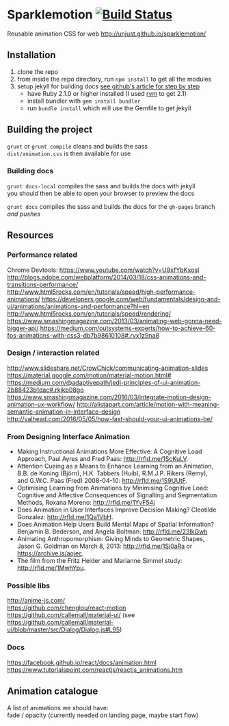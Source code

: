 # Sparklemotion [![Build Status](https://travis-ci.org/unjust/sparklemotion.svg?branch=master)](https://travis-ci.org/unjust/sparklemotion)
Reusable animation CSS for web
http://unjust.github.io/sparklemotion/

## Installation

1. clone the repo
1. from inside the repo directory, run `npm install` to get all the modules
1. setup jekyll for building docs [see github's article for step by step](https://help.github.com/articles/setting-up-your-github-pages-site-locally-with-jekyll/)
	- have Ruby 2.1.0 or higher installed (I used [rvm](https://github.com/rvm/rvm) to get 2.1)
	- install bundler with `gem install bundler`
	- run `bundle install` which will use the Gemfile to get jekyll

## Building the project
  `grunt` or `grunt compile` cleans and builds the sass  
  `dist/animation.css` is then available for use

### Building docs
  `grunt docs-local` compiles the sass and builds the docs with jekyll  
   you should then be able to open your browser to preview the docs

  `grunt docs` compiles the sass and builds the docs for the `gh-pages` branch *and pushes*
  
## Resources

### Performance related

Chrome Devtools: https://www.youtube.com/watch?v=U9xfYbKxosI  
http://blogs.adobe.com/webplatform/2014/03/18/css-animations-and-transitions-performance/
http://www.html5rocks.com/en/tutorials/speed/high-performance-animations/
https://developers.google.com/web/fundamentals/design-and-ui/animations/animations-and-performance?hl=en
http://www.html5rocks.com/en/tutorials/speed/rendering/
https://www.smashingmagazine.com/2013/03/animating-web-gonna-need-bigger-api/
https://medium.com/outsystems-experts/how-to-achieve-60-fps-animations-with-css3-db7b98610108#.rvx1z9na8

### Design / interaction related

http://www.slideshare.net/CrowChick/communicating-animation-slides
https://material.google.com/motion/material-motion.html#
https://medium.com/@adaptivepath/jedi-principles-of-ui-animation-2b88423b1dac#.rkjkb08go
https://www.smashingmagazine.com/2016/03/integrate-motion-design-animation-ux-workflow/
http://alistapart.com/article/motion-with-meaning-semantic-animation-in-interface-design
http://valhead.com/2016/05/05/how-fast-should-your-ui-animations-be/

### From Designing Interface Animation
* Making Instructional Animations More Effective: A Cognitive Load Approach, Paul Ayres and Fred Paas: http://rfld.me/1ScKuLV. 
* Attention Cueing as a Means to Enhance Learning from an Animation, B.B. de Koning (Björn), H.K. Tabbers (Huib), R.M.J.P. Rikers (Remy),  and G.W.C. Paas (Fred) 2008-04-10: http://rfld.me/1S9UUtF.
* Optimising Learning from Animations by Minimising Cognitive Load: Cognitive and Affective Consequences of Signalling and Segmentation Methods, Roxana Moreno: http://rfld.me/1YvF54j
* Does Animation in User Interfaces Improve Decision Making? Cleotilde Gonzalez: http://rfld.me/1Qa1VbH.
* Does Animation Help Users Build Mental Maps of Spatial Information? Benjamin B. Bederson, and Angela Boltman: http://rfld.me/23IkGwh
* Animating Anthropomorphism: Giving Minds to Geometric Shapes, Jason G. Goldman on March 8, 2013: http://rfld.me/1Si0aRa or https://archive.is/aojec.
* The film from the Fritz Heider and Marianne Simmel study: http://rfld.me/1MwhYpu.

### Possible libs
http://anime-js.com/  
https://github.com/chenglou/react-motion  
https://github.com/callemall/material-ui/ (see https://github.com/callemall/material-ui/blob/master/src/Dialog/Dialog.js#L95)

### Docs
https://facebook.github.io/react/docs/animation.html  
https://www.tutorialspoint.com/reactjs/reactjs_animations.htm

## Animation catalogue

A list of animations we should have:  
fade / opacity (currently needed on landing page, maybe start flow)



